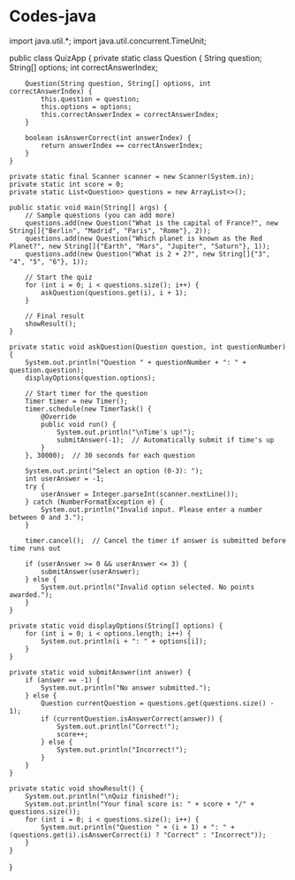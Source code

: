 # Codes-java
import java.util.*;
import java.util.concurrent.TimeUnit;

public class QuizApp {
    private static class Question {
        String question;
        String[] options;
        int correctAnswerIndex;

        Question(String question, String[] options, int correctAnswerIndex) {
            this.question = question;
            this.options = options;
            this.correctAnswerIndex = correctAnswerIndex;
        }

        boolean isAnswerCorrect(int answerIndex) {
            return answerIndex == correctAnswerIndex;
        }
    }

    private static final Scanner scanner = new Scanner(System.in);
    private static int score = 0;
    private static List<Question> questions = new ArrayList<>();

    public static void main(String[] args) {
        // Sample questions (you can add more)
        questions.add(new Question("What is the capital of France?", new String[]{"Berlin", "Madrid", "Paris", "Rome"}, 2));
        questions.add(new Question("Which planet is known as the Red Planet?", new String[]{"Earth", "Mars", "Jupiter", "Saturn"}, 1));
        questions.add(new Question("What is 2 + 2?", new String[]{"3", "4", "5", "6"}, 1));

        // Start the quiz
        for (int i = 0; i < questions.size(); i++) {
            askQuestion(questions.get(i), i + 1);
        }

        // Final result
        showResult();
    }

    private static void askQuestion(Question question, int questionNumber) {
        System.out.println("Question " + questionNumber + ": " + question.question);
        displayOptions(question.options);

        // Start timer for the question
        Timer timer = new Timer();
        timer.schedule(new TimerTask() {
            @Override
            public void run() {
                System.out.println("\nTime's up!");
                submitAnswer(-1);  // Automatically submit if time's up
            }
        }, 30000);  // 30 seconds for each question

        System.out.print("Select an option (0-3): ");
        int userAnswer = -1;
        try {
            userAnswer = Integer.parseInt(scanner.nextLine());
        } catch (NumberFormatException e) {
            System.out.println("Invalid input. Please enter a number between 0 and 3.");
        }

        timer.cancel();  // Cancel the timer if answer is submitted before time runs out

        if (userAnswer >= 0 && userAnswer <= 3) {
            submitAnswer(userAnswer);
        } else {
            System.out.println("Invalid option selected. No points awarded.");
        }
    }

    private static void displayOptions(String[] options) {
        for (int i = 0; i < options.length; i++) {
            System.out.println(i + ": " + options[i]);
        }
    }

    private static void submitAnswer(int answer) {
        if (answer == -1) {
            System.out.println("No answer submitted.");
        } else {
            Question currentQuestion = questions.get(questions.size() - 1);
            if (currentQuestion.isAnswerCorrect(answer)) {
                System.out.println("Correct!");
                score++;
            } else {
                System.out.println("Incorrect!");
            }
        }
    }

    private static void showResult() {
        System.out.println("\nQuiz finished!");
        System.out.println("Your final score is: " + score + "/" + questions.size());
        for (int i = 0; i < questions.size(); i++) {
            System.out.println("Question " + (i + 1) + ": " + (questions.get(i).isAnswerCorrect(i) ? "Correct" : "Incorrect"));
        }
    }
}
